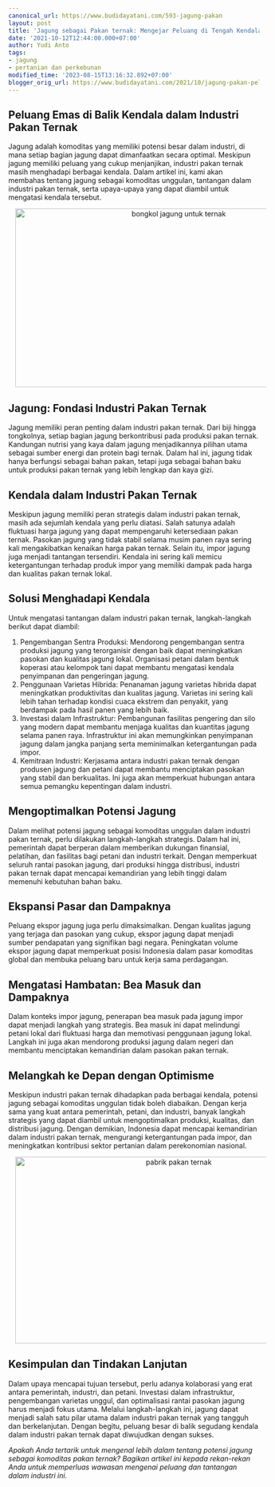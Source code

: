 ```yaml
---
canonical_url: https://www.budidayatani.com/593-jagung-pakan
layout: post
title: 'Jagung sebagai Pakan ternak: Mengejar Peluang di Tengah Kendala'
date: '2021-10-12T12:44:00.000+07:00'
author: Yudi Anto
tags:
- jagung
- pertanian dan perkebunan
modified_time: '2023-08-15T13:16:32.892+07:00'
blogger_orig_url: https://www.budidayatani.com/2021/10/jagung-pakan-peluang-besar-di-balik.html
---
```


<h2>Peluang Emas di Balik Kendala dalam Industri Pakan Ternak</h2><p>Jagung adalah komoditas yang memiliki potensi besar dalam industri, di mana setiap bagian jagung dapat dimanfaatkan secara optimal. Meskipun jagung memiliki peluang yang cukup menjanjikan, industri pakan ternak masih menghadapi berbagai kendala. Dalam artikel ini, kami akan membahas tentang jagung sebagai komoditas unggulan, tantangan dalam industri pakan ternak, serta upaya-upaya yang dapat diambil untuk mengatasi kendala tersebut.</p><div class="separator" style="clear: both; text-align: center;"><a href="https://blogger.googleusercontent.com/img/b/R29vZ2xl/AVvXsEgvYIYCjQFGMSXZHxW7xQgksLtcjTN74qRQOTGj4e10H4M2AXca-rwSCDlw_19RdzStufzGNQ9f20VEMKaLLo9AN1mDcRHKkReW9ccdbyClG4X-FOew8ifSmhIvJAKQhg9QFIAy94b2Dfaq-m3rw80iJ2eneN76-teNt10CTKz39EUDfd-iUtUIKaKHocqj/s2142/pakan(1).jpg" imageanchor="1" style="margin-left: 1em; margin-right: 1em;"><img alt="bongkol jagung untuk ternak" border="0" data-original-height="1200" data-original-width="2142" height="358" src="https://blogger.googleusercontent.com/img/b/R29vZ2xl/AVvXsEgvYIYCjQFGMSXZHxW7xQgksLtcjTN74qRQOTGj4e10H4M2AXca-rwSCDlw_19RdzStufzGNQ9f20VEMKaLLo9AN1mDcRHKkReW9ccdbyClG4X-FOew8ifSmhIvJAKQhg9QFIAy94b2Dfaq-m3rw80iJ2eneN76-teNt10CTKz39EUDfd-iUtUIKaKHocqj/w640-h358/pakan(1).jpg" width="640" /></a></div><h2>Jagung: Fondasi Industri Pakan Ternak</h2><p>Jagung memiliki peran penting dalam industri pakan ternak. Dari biji hingga tongkolnya, setiap bagian jagung berkontribusi pada produksi pakan ternak. Kandungan nutrisi yang kaya dalam jagung menjadikannya pilihan utama sebagai sumber energi dan protein bagi ternak. Dalam hal ini, jagung tidak hanya berfungsi sebagai bahan pakan, tetapi juga sebagai bahan baku untuk produksi pakan ternak yang lebih lengkap dan kaya gizi.</p><h2>Kendala dalam Industri Pakan Ternak</h2><p>Meskipun jagung memiliki peran strategis dalam industri pakan ternak, masih ada sejumlah kendala yang perlu diatasi. Salah satunya adalah fluktuasi harga jagung yang dapat mempengaruhi ketersediaan pakan ternak. Pasokan jagung yang tidak stabil selama musim panen raya sering kali mengakibatkan kenaikan harga pakan ternak. Selain itu, impor jagung juga menjadi tantangan tersendiri. Kendala ini sering kali memicu ketergantungan terhadap produk impor yang memiliki dampak pada harga dan kualitas pakan ternak lokal.</p><h2>Solusi Menghadapi Kendala</h2><p>Untuk mengatasi tantangan dalam industri pakan ternak, langkah-langkah berikut dapat diambil:</p><ol><li>Pengembangan Sentra Produksi: Mendorong pengembangan sentra produksi jagung yang terorganisir dengan baik dapat meningkatkan pasokan dan kualitas jagung lokal. Organisasi petani dalam bentuk koperasi atau kelompok tani dapat membantu mengatasi kendala penyimpanan dan pengeringan jagung.</li><li>Penggunaan Varietas Hibrida: Penanaman jagung varietas hibrida dapat meningkatkan produktivitas dan kualitas jagung. Varietas ini sering kali lebih tahan terhadap kondisi cuaca ekstrem dan penyakit, yang berdampak pada hasil panen yang lebih baik.</li><li>Investasi dalam Infrastruktur: Pembangunan fasilitas pengering dan silo yang modern dapat membantu menjaga kualitas dan kuantitas jagung selama panen raya. Infrastruktur ini akan memungkinkan penyimpanan jagung dalam jangka panjang serta meminimalkan ketergantungan pada impor.</li><li>Kemitraan Industri: Kerjasama antara industri pakan ternak dengan produsen jagung dan petani dapat membantu menciptakan pasokan yang stabil dan berkualitas. Ini juga akan memperkuat hubungan antara semua pemangku kepentingan dalam industri.</li></ol><h2>Mengoptimalkan Potensi Jagung</h2><p>Dalam melihat potensi jagung sebagai komoditas unggulan dalam industri pakan ternak, perlu dilakukan langkah-langkah strategis. Dalam hal ini, pemerintah dapat berperan dalam memberikan dukungan finansial, pelatihan, dan fasilitas bagi petani dan industri terkait. Dengan memperkuat seluruh rantai pasokan jagung, dari produksi hingga distribusi, industri pakan ternak dapat mencapai kemandirian yang lebih tinggi dalam memenuhi kebutuhan bahan baku.</p><h2>Ekspansi Pasar dan Dampaknya</h2><p>Peluang ekspor jagung juga perlu dimaksimalkan. Dengan kualitas jagung yang terjaga dan pasokan yang cukup, ekspor jagung dapat menjadi sumber pendapatan yang signifikan bagi negara. Peningkatan volume ekspor jagung dapat memperkuat posisi Indonesia dalam pasar komoditas global dan membuka peluang baru untuk kerja sama perdagangan.</p><h2>Mengatasi Hambatan: Bea Masuk dan Dampaknya</h2><p>Dalam konteks impor jagung, penerapan bea masuk pada jagung impor dapat menjadi langkah yang strategis. Bea masuk ini dapat melindungi petani lokal dari fluktuasi harga dan memotivasi penggunaan jagung lokal. Langkah ini juga akan mendorong produksi jagung dalam negeri dan membantu menciptakan kemandirian dalam pasokan pakan ternak.</p><h2>Melangkah ke Depan dengan Optimisme</h2><p>Meskipun industri pakan ternak dihadapkan pada berbagai kendala, potensi jagung sebagai komoditas unggulan tidak boleh diabaikan. Dengan kerja sama yang kuat antara pemerintah, petani, dan industri, banyak langkah strategis yang dapat diambil untuk mengoptimalkan produksi, kualitas, dan distribusi jagung. Dengan demikian, Indonesia dapat mencapai kemandirian dalam industri pakan ternak, mengurangi ketergantungan pada impor, dan meningkatkan kontribusi sektor pertanian dalam perekonomian nasional.</p><div class="separator" style="clear: both; text-align: center;"><a href="https://blogger.googleusercontent.com/img/b/R29vZ2xl/AVvXsEiADUkWiBzrdd9KjVu4OSe28T1qlmulWRRa89NR3WwXSesJfJ0UcT5HNO19Pq6RtValRmp_CuVmCLEDX69c8WsopjpFcCKZc8Fd0tXjVlmnw-62sYgOtj5srkVnny-LMGv6AJ6nLcWrvwiw6w72bUClhy3eHKttZGkrryxIY-OB3JqK3x9oJCrZI0N1uPXn/s2052/jagung(3).jpg" imageanchor="1" style="margin-left: 1em; margin-right: 1em;"><img alt="pabrik pakan ternak" border="0" data-original-height="1200" data-original-width="2052" height="374" src="https://blogger.googleusercontent.com/img/b/R29vZ2xl/AVvXsEiADUkWiBzrdd9KjVu4OSe28T1qlmulWRRa89NR3WwXSesJfJ0UcT5HNO19Pq6RtValRmp_CuVmCLEDX69c8WsopjpFcCKZc8Fd0tXjVlmnw-62sYgOtj5srkVnny-LMGv6AJ6nLcWrvwiw6w72bUClhy3eHKttZGkrryxIY-OB3JqK3x9oJCrZI0N1uPXn/w640-h374/jagung(3).jpg" width="640" /></a></div><h2>Kesimpulan dan Tindakan Lanjutan</h2><p>Dalam upaya mencapai tujuan tersebut, perlu adanya kolaborasi yang erat antara pemerintah, industri, dan petani. Investasi dalam infrastruktur, pengembangan varietas unggul, dan optimalisasi rantai pasokan jagung harus menjadi fokus utama. Melalui langkah-langkah ini, jagung dapat menjadi salah satu pilar utama dalam industri pakan ternak yang tangguh dan berkelanjutan. Dengan begitu, peluang besar di balik segudang kendala dalam industri pakan ternak dapat diwujudkan dengan sukses.</p><p><em>Apakah Anda tertarik untuk mengenal lebih dalam tentang potensi jagung sebagai komoditas pakan ternak? Bagikan artikel ini kepada rekan-rekan Anda untuk memperluas wawasan mengenai peluang dan tantangan dalam industri ini.</em></p>